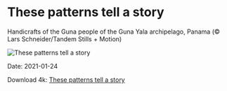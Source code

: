 # These patterns tell a story

Handicrafts of the Guna people of the Guna Yala archipelago, Panama (© Lars Schneider/Tandem Stills + Motion)

![These patterns tell a story](https://bing.com/th?id=OHR.Molas_EN-US5410137458_UHD.jpg&rf=LaDigue_UHD.jpg&pid=hp&w=1024&h=576)

Date: 2021-01-24

Download 4k: [These patterns tell a story](https://bing.com/th?id=OHR.Molas_EN-US5410137458_UHD.jpg&rf=LaDigue_UHD.jpg&pid=hp&w=3840&h=2160)

